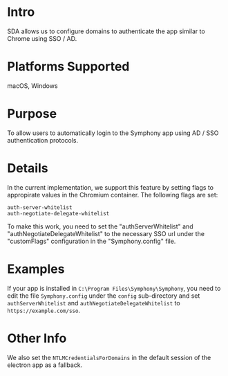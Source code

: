 # Intro

SDA allows us to configure domains to authenticate the app similar to Chrome using SSO / AD.

# Platforms Supported

macOS, Windows

# Purpose

To allow users to automatically login to the Symphony app using AD / SSO authentication protocols.

# Details

In the current implementation, we support this feature by setting flags to appropirate values in the Chromium container. The following flags are set:

```
auth-server-whitelist
auth-negotiate-delegate-whitelist
```

To make this work, you need to set the "authServerWhitelist" and "authNegotiateDelegateWhitelist" to the necessary SSO url under the "customFlags" configuration in the "Symphony.config" file.

# Examples

If your app is installed in `C:\Program Files\Symphony\Symphony`, you need to edit the file `Symphony.config` under the `config` sub-directory and set `authServerWhitelist` and `authNegotiateDelegateWhitelist` to `https://example.com/sso`.

# Other Info
We also set the `NTLMCredentialsForDomains` in the default session of the electron app as a fallback.
